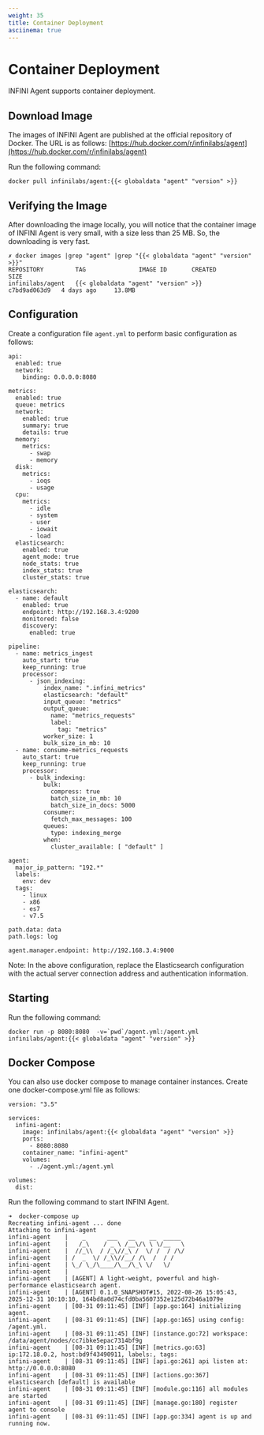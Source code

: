 ```yaml
---
weight: 35
title: Container Deployment
asciinema: true
---
```


# Container Deployment

INFINI Agent supports container deployment.

## Download Image

The images of INFINI Agent are published at the official repository of Docker. The URL is as follows:
[https://hub.docker.com/r/infinilabs/agent](https://hub.docker.com/r/infinilabs/agent)

Run the following command:

```
docker pull infinilabs/agent:{{< globaldata "agent" "version" >}}
```

## Verifying the Image

After downloading the image locally, you will notice that the container image of INFINI Agent is very small, with a size less than 25 MB. So, the downloading is very fast.

```
✗ docker images |grep "agent" |grep "{{< globaldata "agent" "version" >}}"
REPOSITORY         TAG               IMAGE ID       CREATED        SIZE
infinilabs/agent   {{< globaldata "agent" "version" >}}            c7bd9ad063d9   4 days ago     13.8MB
```

## Configuration

Create a configuration file `agent.yml` to perform basic configuration as follows:

```
api:
  enabled: true
  network:
    binding: 0.0.0.0:8080

metrics:
  enabled: true
  queue: metrics
  network:
    enabled: true
    summary: true
    details: true
  memory:
    metrics:
      - swap
      - memory
  disk:
    metrics:
      - ioqs
      - usage
  cpu:
    metrics:
      - idle
      - system
      - user
      - iowait
      - load
  elasticsearch:
    enabled: true
    agent_mode: true
    node_stats: true
    index_stats: true
    cluster_stats: true

elasticsearch:
  - name: default
    enabled: true
    endpoint: http://192.168.3.4:9200
    monitored: false
    discovery:
      enabled: true

pipeline:
  - name: metrics_ingest
    auto_start: true
    keep_running: true
    processor:
      - json_indexing:
          index_name: ".infini_metrics"
          elasticsearch: "default"
          input_queue: "metrics"
          output_queue:
            name: "metrics_requests"
            label:
              tag: "metrics"
          worker_size: 1
          bulk_size_in_mb: 10
  - name: consume-metrics_requests
    auto_start: true
    keep_running: true
    processor:
      - bulk_indexing:
          bulk:
            compress: true
            batch_size_in_mb: 10
            batch_size_in_docs: 5000
          consumer:
            fetch_max_messages: 100
          queues:
            type: indexing_merge
          when:
            cluster_available: [ "default" ]

agent:
  major_ip_pattern: "192.*"
  labels:
    env: dev
  tags:
    - linux
    - x86
    - es7
    - v7.5

path.data: data
path.logs: log

agent.manager.endpoint: http://192.168.3.4:9000
```

Note: In the above configuration, replace the Elasticsearch configuration with the actual server connection address and authentication information.

## Starting

Run the following command:

```
docker run -p 8080:8080  -v=`pwd`/agent.yml:/agent.yml  infinilabs/agent:{{< globaldata "agent" "version" >}}
```

## Docker Compose

You can also use docker compose to manage container instances. Create one docker-compose.yml file as follows:

```
version: "3.5"

services:
  infini-agent:
    image: infinilabs/agent:{{< globaldata "agent" "version" >}}
    ports:
      - 8080:8080
    container_name: "infini-agent"
    volumes:
      - ./agent.yml:/agent.yml

volumes:
  dist:
```

Run the following command to start INFINI Agent.

```
➜  docker-compose up
Recreating infini-agent ... done
Attaching to infini-agent
infini-agent    |    _      ___   __    __  _____
infini-agent    |   /_\    / _ \ /__\/\ \ \/__   \
infini-agent    |  //_\\  / /_\//_\ /  \/ /  / /\/
infini-agent    | /  _  \/ /_\\//__/ /\  /  / /
infini-agent    | \_/ \_/\____/\__/\_\ \/   \/
infini-agent    |
infini-agent    | [AGENT] A light-weight, powerful and high-performance elasticsearch agent.
infini-agent    | [AGENT] 0.1.0_SNAPSHOT#15, 2022-08-26 15:05:43, 2025-12-31 10:10:10, 164bd8a0d74cfd0ba5607352e125d72b46a1079e
infini-agent    | [08-31 09:11:45] [INF] [app.go:164] initializing agent.
infini-agent    | [08-31 09:11:45] [INF] [app.go:165] using config: /agent.yml.
infini-agent    | [08-31 09:11:45] [INF] [instance.go:72] workspace: /data/agent/nodes/cc7ibke5epac7314bf9g
infini-agent    | [08-31 09:11:45] [INF] [metrics.go:63] ip:172.18.0.2, host:bd9f43490911, labels:, tags:
infini-agent    | [08-31 09:11:45] [INF] [api.go:261] api listen at: http://0.0.0.0:8080
infini-agent    | [08-31 09:11:45] [INF] [actions.go:367] elasticsearch [default] is available
infini-agent    | [08-31 09:11:45] [INF] [module.go:116] all modules are started
infini-agent    | [08-31 09:11:45] [INF] [manage.go:180] register agent to console
infini-agent    | [08-31 09:11:45] [INF] [app.go:334] agent is up and running now.
```
